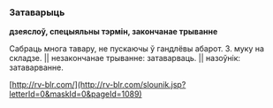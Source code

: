 ### Затаварыць
**дзеяслоў, спецыяльны тэрмін, закончанае трыванне**

Сабраць многа тавару, не пускаючы ў гандлёвы абарот. З. муку на складзе. || незакончанае трыванне: затаварваць. || назоўнік: затаварванне.

<a rel="author">[http://rv-blr.com/](http://rv-blr.com/slounik.jsp?letterId=0&maskId=0&pageId=1089)</a>
